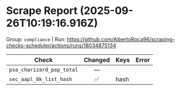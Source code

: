 # Scrape Report (2025-09-26T10:19:16.916Z)

Group: `compliance`  |  Run: https://github.com/AlbertoRoca96/scraping-checks-scheduler/actions/runs/18034875134

| Check | Changed | Keys | Error |
|---|:---:|:--|:--|
| `psa_charizard_pop_total` | — |  |  |
| `sec_aapl_8k_list_hash` | ✅ | hash |  |
